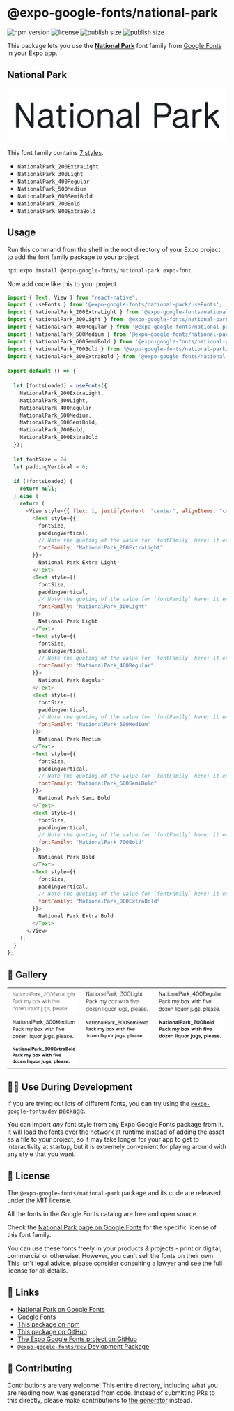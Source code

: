 # @expo-google-fonts/national-park

![npm version](https://flat.badgen.net/npm/v/@expo-google-fonts/national-park)
![license](https://flat.badgen.net/github/license/expo/google-fonts)
![publish size](https://flat.badgen.net/packagephobia/install/@expo-google-fonts/national-park)
![publish size](https://flat.badgen.net/packagephobia/publish/@expo-google-fonts/national-park)

This package lets you use the [**National Park**](https://fonts.google.com/specimen/National+Park) font family from [Google Fonts](https://fonts.google.com/) in your Expo app.

## National Park

![National Park](./font-family.png)

This font family contains [7 styles](#-gallery).

- `NationalPark_200ExtraLight`
- `NationalPark_300Light`
- `NationalPark_400Regular`
- `NationalPark_500Medium`
- `NationalPark_600SemiBold`
- `NationalPark_700Bold`
- `NationalPark_800ExtraBold`

## Usage

Run this command from the shell in the root directory of your Expo project to add the font family package to your project

```sh
npx expo install @expo-google-fonts/national-park expo-font
```

Now add code like this to your project

```js
import { Text, View } from "react-native";
import { useFonts } from '@expo-google-fonts/national-park/useFonts';
import { NationalPark_200ExtraLight } from '@expo-google-fonts/national-park/200ExtraLight';
import { NationalPark_300Light } from '@expo-google-fonts/national-park/300Light';
import { NationalPark_400Regular } from '@expo-google-fonts/national-park/400Regular';
import { NationalPark_500Medium } from '@expo-google-fonts/national-park/500Medium';
import { NationalPark_600SemiBold } from '@expo-google-fonts/national-park/600SemiBold';
import { NationalPark_700Bold } from '@expo-google-fonts/national-park/700Bold';
import { NationalPark_800ExtraBold } from '@expo-google-fonts/national-park/800ExtraBold';

export default () => {

  let [fontsLoaded] = useFonts({
    NationalPark_200ExtraLight, 
    NationalPark_300Light, 
    NationalPark_400Regular, 
    NationalPark_500Medium, 
    NationalPark_600SemiBold, 
    NationalPark_700Bold, 
    NationalPark_800ExtraBold
  });

  let fontSize = 24;
  let paddingVertical = 6;

  if (!fontsLoaded) {
    return null;
  } else {
    return (
      <View style={{ flex: 1, justifyContent: "center", alignItems: "center" }}>
        <Text style={{
          fontSize,
          paddingVertical,
          // Note the quoting of the value for `fontFamily` here; it expects a string!
          fontFamily: "NationalPark_200ExtraLight"
        }}>
          National Park Extra Light
        </Text>
        <Text style={{
          fontSize,
          paddingVertical,
          // Note the quoting of the value for `fontFamily` here; it expects a string!
          fontFamily: "NationalPark_300Light"
        }}>
          National Park Light
        </Text>
        <Text style={{
          fontSize,
          paddingVertical,
          // Note the quoting of the value for `fontFamily` here; it expects a string!
          fontFamily: "NationalPark_400Regular"
        }}>
          National Park Regular
        </Text>
        <Text style={{
          fontSize,
          paddingVertical,
          // Note the quoting of the value for `fontFamily` here; it expects a string!
          fontFamily: "NationalPark_500Medium"
        }}>
          National Park Medium
        </Text>
        <Text style={{
          fontSize,
          paddingVertical,
          // Note the quoting of the value for `fontFamily` here; it expects a string!
          fontFamily: "NationalPark_600SemiBold"
        }}>
          National Park Semi Bold
        </Text>
        <Text style={{
          fontSize,
          paddingVertical,
          // Note the quoting of the value for `fontFamily` here; it expects a string!
          fontFamily: "NationalPark_700Bold"
        }}>
          National Park Bold
        </Text>
        <Text style={{
          fontSize,
          paddingVertical,
          // Note the quoting of the value for `fontFamily` here; it expects a string!
          fontFamily: "NationalPark_800ExtraBold"
        }}>
          National Park Extra Bold
        </Text>
      </View>
    );
  }
};
```

## 🔡 Gallery


||||
|-|-|-|
|![NationalPark_200ExtraLight](./200ExtraLight/NationalPark_200ExtraLight.ttf.png)|![NationalPark_300Light](./300Light/NationalPark_300Light.ttf.png)|![NationalPark_400Regular](./400Regular/NationalPark_400Regular.ttf.png)||
|![NationalPark_500Medium](./500Medium/NationalPark_500Medium.ttf.png)|![NationalPark_600SemiBold](./600SemiBold/NationalPark_600SemiBold.ttf.png)|![NationalPark_700Bold](./700Bold/NationalPark_700Bold.ttf.png)||
|![NationalPark_800ExtraBold](./800ExtraBold/NationalPark_800ExtraBold.ttf.png)||||


## 👩‍💻 Use During Development

If you are trying out lots of different fonts, you can try using the [`@expo-google-fonts/dev` package](https://github.com/expo/google-fonts/tree/master/font-packages/dev#readme).

You can import _any_ font style from any Expo Google Fonts package from it. It will load the fonts over the network at runtime instead of adding the asset as a file to your project, so it may take longer for your app to get to interactivity at startup, but it is extremely convenient for playing around with any style that you want.


## 📖 License

The `@expo-google-fonts/national-park` package and its code are released under the MIT license.

All the fonts in the Google Fonts catalog are free and open source.

Check the [National Park page on Google Fonts](https://fonts.google.com/specimen/National+Park) for the specific license of this font family.

You can use these fonts freely in your products & projects - print or digital, commercial or otherwise. However, you can't sell the fonts on their own. This isn't legal advice, please consider consulting a lawyer and see the full license for all details.

## 🔗 Links

- [National Park on Google Fonts](https://fonts.google.com/specimen/National+Park)
- [Google Fonts](https://fonts.google.com/)
- [This package on npm](https://www.npmjs.com/package/@expo-google-fonts/national-park)
- [This package on GitHub](https://github.com/expo/google-fonts/tree/master/font-packages/national-park)
- [The Expo Google Fonts project on GitHub](https://github.com/expo/google-fonts)
- [`@expo-google-fonts/dev` Devlopment Package](https://github.com/expo/google-fonts/tree/master/font-packages/dev)

## 🤝 Contributing

Contributions are very welcome! This entire directory, including what you are reading now, was generated from code. Instead of submitting PRs to this directly, please make contributions to [the generator](https://github.com/expo/google-fonts/tree/master/packages/generator) instead.
